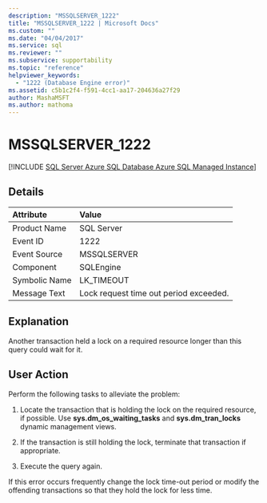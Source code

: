 ```yaml
---
description: "MSSQLSERVER_1222"
title: "MSSQLSERVER_1222 | Microsoft Docs"
ms.custom: ""
ms.date: "04/04/2017"
ms.service: sql
ms.reviewer: ""
ms.subservice: supportability
ms.topic: "reference"
helpviewer_keywords: 
  - "1222 (Database Engine error)"
ms.assetid: c5b1c2f4-f591-4cc1-aa17-204636a27f29
author: MashaMSFT
ms.author: mathoma
---
```

# MSSQLSERVER_1222
[!INCLUDE [SQL Server Azure SQL Database Azure SQL Managed Instance](../../includes/applies-to-version/sql-asdb-asdbmi.md)]
  
## Details  
  
| Attribute | Value |  
| :-------- | :---- |  
|Product Name|SQL Server|  
|Event ID|1222|  
|Event Source|MSSQLSERVER|  
|Component|SQLEngine|  
|Symbolic Name|LK_TIMEOUT|  
|Message Text|Lock request time out period exceeded.|  
  
## Explanation  
Another transaction held a lock on a required resource longer than this query could wait for it.  
  
## User Action  
Perform the following tasks to alleviate the problem:  
  
1.  Locate the transaction that is holding the lock on the required resource, if possible. Use **sys.dm_os_waiting_tasks** and **sys.dm_tran_locks** dynamic management views.  
  
2.  If the transaction is still holding the lock, terminate that transaction if appropriate.  
  
3.  Execute the query again.  

If this error occurs frequently change the lock time-out period or modify the offending transactions so that they hold the lock for less time.  
  
